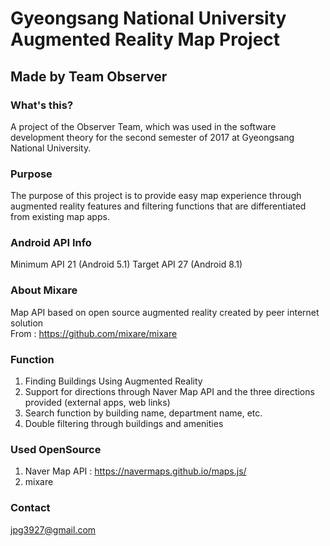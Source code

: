 Gyeongsang National University Augmented Reality Map Project
=============
## Made by Team Observer


### What's this?
A project of the Observer Team, which was used in the software development theory for the second semester of 2017 at Gyeongsang National University.

### Purpose
The purpose of this project is to provide easy map experience through augmented reality features and filtering functions that are differentiated from existing map apps.


### Android API Info
Minimum API 21 (Android 5.1)
Target API 27 (Android 8.1)


### About Mixare
Map API based on open source augmented reality created by peer internet solution   
From : <https://github.com/mixare/mixare>

### Function
1. Finding Buildings Using Augmented Reality
2. Support for directions through Naver Map API and the three directions provided (external apps, web links)
3. Search function by building name, department name, etc. 
4. Double filtering through buildings and amenities

### Used OpenSource
1. Naver Map API : <https://navermaps.github.io/maps.js/>
2. mixare

### Contact
<jpg3927@gmail.com>


